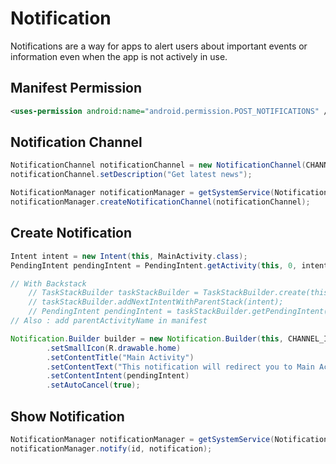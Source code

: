 # Notification

Notifications are a way for apps to alert users about important events or information even when the app is not actively in use.

## Manifest Permission

```xml
<uses-permission android:name="android.permission.POST_NOTIFICATIONS" />
```

## Notification Channel

```java
NotificationChannel notificationChannel = new NotificationChannel(CHANNEL_ID, "NEWS", NotificationManager.IMPORTANCE_DEFAULT);
notificationChannel.setDescription("Get latest news");

NotificationManager notificationManager = getSystemService(NotificationManager.class);
notificationManager.createNotificationChannel(notificationChannel);
```

## Create Notification

```java
Intent intent = new Intent(this, MainActivity.class);
PendingIntent pendingIntent = PendingIntent.getActivity(this, 0, intent, PendingIntent.FLAG_IMMUTABLE);

// With Backstack
    // TaskStackBuilder taskStackBuilder = TaskStackBuilder.create(this);
    // taskStackBuilder.addNextIntentWithParentStack(intent);
    // PendingIntent pendingIntent = taskStackBuilder.getPendingIntent(1, PendingIntent.FLAG_IMMUTABLE);
// Also : add parentActivityName in manifest

Notification.Builder builder = new Notification.Builder(this, CHANNEL_ID)
        .setSmallIcon(R.drawable.home)
        .setContentTitle("Main Activity")
        .setContentText("This notification will redirect you to Main Activity")
        .setContentIntent(pendingIntent)
        .setAutoCancel(true);
```

## Show Notification

```java
NotificationManager notificationManager = getSystemService(NotificationManager.class);
notificationManager.notify(id, notification);
```

